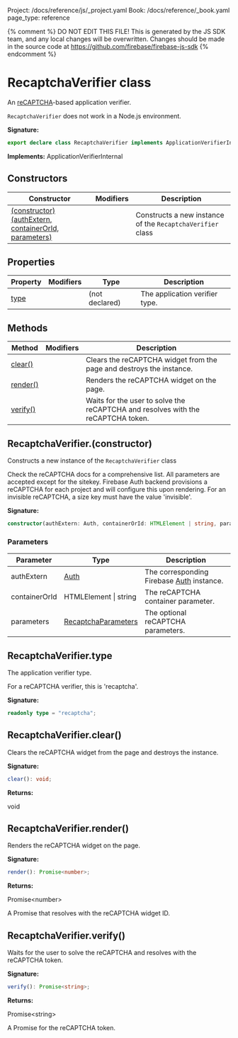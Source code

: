 Project: /docs/reference/js/_project.yaml
Book: /docs/reference/_book.yaml
page_type: reference

{% comment %}
DO NOT EDIT THIS FILE!
This is generated by the JS SDK team, and any local changes will be
overwritten. Changes should be made in the source code at
https://github.com/firebase/firebase-js-sdk
{% endcomment %}

# RecaptchaVerifier class
An [reCAPTCHA](https://www.google.com/recaptcha/)<!-- -->-based application verifier.

`RecaptchaVerifier` does not work in a Node.js environment.

<b>Signature:</b>

```typescript
export declare class RecaptchaVerifier implements ApplicationVerifierInternal 
```
<b>Implements:</b> ApplicationVerifierInternal

## Constructors

|  Constructor | Modifiers | Description |
|  --- | --- | --- |
|  [(constructor)(authExtern, containerOrId, parameters)](./auth.recaptchaverifier.md#recaptchaverifierconstructor) |  | Constructs a new instance of the <code>RecaptchaVerifier</code> class |

## Properties

|  Property | Modifiers | Type | Description |
|  --- | --- | --- | --- |
|  [type](./auth.recaptchaverifier.md#recaptchaverifiertype) |  | (not declared) | The application verifier type. |

## Methods

|  Method | Modifiers | Description |
|  --- | --- | --- |
|  [clear()](./auth.recaptchaverifier.md#recaptchaverifierclear) |  | Clears the reCAPTCHA widget from the page and destroys the instance. |
|  [render()](./auth.recaptchaverifier.md#recaptchaverifierrender) |  | Renders the reCAPTCHA widget on the page. |
|  [verify()](./auth.recaptchaverifier.md#recaptchaverifierverify) |  | Waits for the user to solve the reCAPTCHA and resolves with the reCAPTCHA token. |

## RecaptchaVerifier.(constructor)

Constructs a new instance of the `RecaptchaVerifier` class

Check the reCAPTCHA docs for a comprehensive list. All parameters are accepted except for the sitekey. Firebase Auth backend provisions a reCAPTCHA for each project and will configure this upon rendering. For an invisible reCAPTCHA, a size key must have the value 'invisible'.

<b>Signature:</b>

```typescript
constructor(authExtern: Auth, containerOrId: HTMLElement | string, parameters?: RecaptchaParameters);
```

### Parameters

|  Parameter | Type | Description |
|  --- | --- | --- |
|  authExtern | [Auth](./auth.auth.md#auth_interface) | The corresponding Firebase [Auth](./auth.auth.md#auth_interface) instance. |
|  containerOrId | HTMLElement \| string | The reCAPTCHA container parameter. |
|  parameters | [RecaptchaParameters](./auth.recaptchaparameters.md#recaptchaparameters_interface) | The optional reCAPTCHA parameters. |

## RecaptchaVerifier.type

The application verifier type.

For a reCAPTCHA verifier, this is 'recaptcha'.

<b>Signature:</b>

```typescript
readonly type = "recaptcha";
```

## RecaptchaVerifier.clear()

Clears the reCAPTCHA widget from the page and destroys the instance.

<b>Signature:</b>

```typescript
clear(): void;
```
<b>Returns:</b>

void

## RecaptchaVerifier.render()

Renders the reCAPTCHA widget on the page.

<b>Signature:</b>

```typescript
render(): Promise<number>;
```
<b>Returns:</b>

Promise&lt;number&gt;

A Promise that resolves with the reCAPTCHA widget ID.

## RecaptchaVerifier.verify()

Waits for the user to solve the reCAPTCHA and resolves with the reCAPTCHA token.

<b>Signature:</b>

```typescript
verify(): Promise<string>;
```
<b>Returns:</b>

Promise&lt;string&gt;

A Promise for the reCAPTCHA token.

